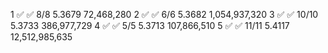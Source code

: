 1	✅	✅ 8/8   5.3679     72,468,280
2	✅	✅ 6/6   5.3682  1,054,937,320
3	✅	✅ 10/10 5.3733    386,977,729
4	✅	✅ 5/5   5.3713    107,866,510
5	✅	✅ 11/11 5.4117 12,512,985,635
